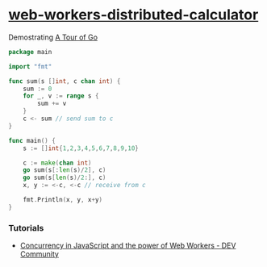 [web-workers-distributed-calculator](https://dirkarnez.github.io/web-workers-distributed-calculator)
====================================================================================================
Demostrating [A Tour of Go](https://go.dev/tour/concurrency/2)
```go
package main

import "fmt"

func sum(s []int, c chan int) {
	sum := 0
	for _, v := range s {
		sum += v
	}
	c <- sum // send sum to c
}

func main() {
	s := []int{1,2,3,4,5,6,7,8,9,10}

	c := make(chan int)
	go sum(s[:len(s)/2], c)
	go sum(s[len(s)/2:], c)
	x, y := <-c, <-c // receive from c

	fmt.Println(x, y, x+y)
}
```
### Tutorials
- [Concurrency in JavaScript and the power of Web Workers - DEV Community](https://dev.to/olyop/concurrency-in-javascript-and-the-power-of-web-workers-4278)
